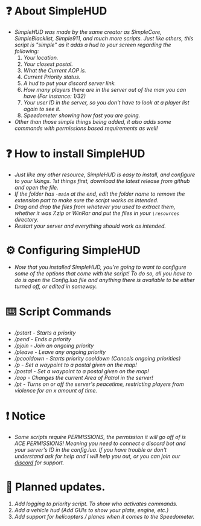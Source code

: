 # ❓ About SimpleHUD

* *SimpleHUD was made by the same creator as SimpleCore, SimpleBlacklist, Simple911, and much more scripts. Just like others, this script is "simple" as it adds a hud to your screen regarding the following:*
  1. *Your location.*
  2. *Your closest postal.*
  3. *What the Current AOP is.*
  4. *Current Priority status.*
  5. *A hud to put your discord server link.*
  6. *How many players there are in the server out of the max you can have (For instance: 1/32)*
  7. *Your user ID in the server, so you don't have to look at a player list again to see it.*
  8. *Speedometer showing how fast you are going.*
* *Other than those simple things being added, it also adds some commands with permissions based requirements as well!*

# ❓ How to install SimpleHUD

* *Just like any other resource, SimpleHUD is easy to install, and configure to your likings. 1st things first, download the latest release from github and open the file.*
* *If the folder has `-main` at the end, edit the folder name to remove the extension part to make sure the script works as intended.*
* *Drag and drop the files from whatever you used to extract them, whether it was 7.zip or WinRar and put the files in your `\resources` directory.*
* *Restart your server and everything should work as intended.*

# ⚙️ Configuring SimpleHUD

* *Now that you installed SimpleHUD, you're going to want to configure some of the options that come with the script! To do so, all you have to do is open the Config.lua file and anything there is available to be either turned off, or edited in someway.*

# ⌨️ Script Commands

* */pstart - Starts a priority*
* */pend -  Ends a priority*
* */pjoin - Join an ongoing priority*
* */pleave - Leave any ongoing priority*
* */pcooldown - Starts priority cooldown (Cancels ongoing priorities)*
* */p - Set a waypoint to a postal given on the map!*
* */postal - Set a waypoint to a postal given on the map!*
* */aop - Changes the current Area of Patrol in the server!*
* */pt - Turns on or off the server's peacetime, restricting players from violence for an x amount of time.*

# ❗ Notice

* *Some scripts require PERMISSIONS, the permission it will go off of is ACE PERMISSIONS! Meaning you need to connect a discord bot and your server's ID in the config.lua. If you have trouble or don't understand ask for help and I will help you out, or you can join our [discord](https://discord.gg/mxcu8Az8XG) for support.*

# 💭 Planned updates.

1. *Add logging to priority script. To show who activates commands.*
2. *Add a vehicle hud (Add GUIs to show your plate, engine, etc.)*
3. *Add support for helicopters / planes when it comes to the Speedometer.*